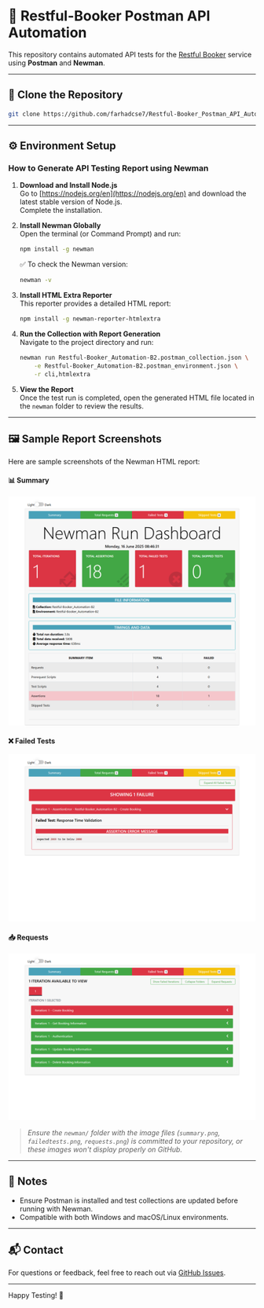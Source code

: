 # 🧪 Restful-Booker Postman API Automation

This repository contains automated API tests for the [Restful Booker](https://restful-booker.herokuapp.com/) service using **Postman** and **Newman**.

---

## 📁 Clone the Repository

```bash
git clone https://github.com/farhadcse7/Restful-Booker_Postman_API_Automation.git
```

---

## ⚙️ Environment Setup

### How to Generate API Testing Report using Newman

1. **Download and Install Node.js**  
   Go to [https://nodejs.org/en](https://nodejs.org/en) and download the latest stable version of Node.js.  
   Complete the installation.

2. **Install Newman Globally**  
   Open the terminal (or Command Prompt) and run:
   ```bash
   npm install -g newman
   ```

   ✅ To check the Newman version:
   ```bash
   newman -v
   ```

3. **Install HTML Extra Reporter**  
   This reporter provides a detailed HTML report:
   ```bash
   npm install -g newman-reporter-htmlextra
   ```

4. **Run the Collection with Report Generation**  
   Navigate to the project directory and run:
   ```bash
   newman run Restful-Booker_Automation-B2.postman_collection.json \
       -e Restful-Booker_Automation-B2.postman_environment.json \
       -r cli,htmlextra
   ```

5. **View the Report**  
   Once the test run is completed, open the generated HTML file located in the `newman` folder to review the results.

---

## 🖼️ Sample Report Screenshots

Here are sample screenshots of the Newman HTML report:

#### 📊 Summary
![Summary](newman/summary.png)

#### ❌ Failed Tests
![Failed Tests](newman/failedtests.png)

#### 📥 Requests
![Requests](newman/requests.png)

> _Ensure the `newman/` folder with the image files (`summary.png`, `failedtests.png`, `requests.png`) is committed to your repository, or these images won't display properly on GitHub._

---

## 📌 Notes

- Ensure Postman is installed and test collections are updated before running with Newman.
- Compatible with both Windows and macOS/Linux environments.

---

## 📬 Contact

For questions or feedback, feel free to reach out via [GitHub Issues](https://github.com/farhadcse7/Restful-Booker_Postman_API_Automation/issues).

---

Happy Testing! 🚀
